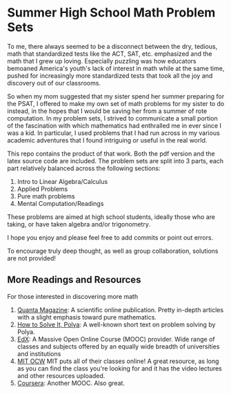 # Summer High School Math Problem Sets

To me, there always seemed to be a disconnect between the dry, tedious, math that 
standardized tests like the ACT, SAT, etc. emphasized and the math
that I grew up loving. Especially puzzling was how educators bemoaned America's
youth's lack of interest in math while at the same time, pushed for 
increasingly more standardized tests that took all the joy and discovery out of 
our classrooms.

So when my mom suggested that my sister spend her summer preparing for the PSAT,
I offered to make my own set of math problems for my sister to do instead, in the hopes that
I would be saving her from a summer of rote computation. In my problem sets, I strived to 
communicate a small portion of the fascination with which mathematics had enthralled me in ever since I was a kid. 
In particular, I used problems that I had run across in my various academic adventures
that I found intriguing or useful in the real world.

This repo contains the product of that work. Both the pdf version and the latex
source code are included. 
The problem sets are split into 3 parts, each part relatively balanced across the following sections:

1. Intro to Linear Algebra/Calculus
2. Applied Problems
3. Pure math problems
4. Mental Computation/Readings

These problems are aimed at high school students, ideally those who are taking, or have taken algebra and/or trigonometry.

I hope you enjoy and please feel free to add commits or point out errors.

To encourage truly deep thought, as well as group collaboration, solutions are not provided!


## More Readings and Resources

For those interested in discovering more math

1. [Quanta Magazine](https://www.quantamagazine.org/mathematics/): A scientific online publication. Pretty in-depth articles with a 
slight emphasis toward pure mathematics. 
2. [How to Solve It, Polya](https://docs.google.com/viewer?url=https%3A%2F%2Fmath.hawaii.edu%2Fhome%2Fpdf%2Fputnam%2FPolyaHowToSolveIt.pdf):
A well-known short text on problem solving by Polya.
3. [EdX](https://www.edx.org/course/subject/math): A Massive Open Online Course (MOOC) provider. Wide range of classes and subjects offered by
an equally wide breadth of universities and institutions
4. [MIT OCW](https://ocw.mit.edu/courses/mathematics/) MIT puts all of their classes online! A great resource, as long as you
can find the class you're looking for and it has the video lectures and other resources uploaded.
4. [Coursera](https://www.coursera.org/browse/math-and-logic): Another MOOC. Also great.